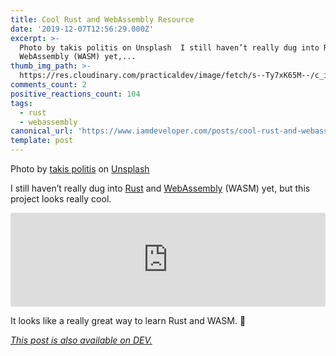 ```yaml
---
title: Cool Rust and WebAssembly Resource
date: '2019-12-07T12:56:29.000Z'
excerpt: >-
  Photo by takis politis on Unsplash  I still haven’t really dug into Rust and
  WebAssembly (WASM) yet,...
thumb_img_path: >-
  https://res.cloudinary.com/practicaldev/image/fetch/s--Ty7xK65M--/c_imagga_scale,f_auto,fl_progressive,h_420,q_auto,w_1000/https://thepracticaldev.s3.amazonaws.com/i/rawwnuemdznz7320zmkp.jpg
comments_count: 2
positive_reactions_count: 104
tags:
  - rust
  - webassembly
canonical_url: 'https://www.iamdeveloper.com/posts/cool-rust-and-webassembly-resource-33j6/'
template: post
---
```


Photo by [takis politis](https://unsplash.com/@citylop?utm_source=unsplash&utm_medium=referral&utm_content=creditCopyText) on [Unsplash](https://unsplash.com/?utm_source=unsplash&utm_medium=referral&utm_content=creditCopyText)

I still haven’t really dug into [Rust](https://www.rust-lang.org) and [WebAssembly](https://webassembly.org) (WASM) yet, but this project looks really cool.

<iframe class="liquidTag" src="https://dev.to/embed/twitter?args=1202898165420249089" style="border: 0; width: 100%;"></iframe>

It looks like a really great way to learn Rust and WASM. 👏

_[This post is also available on DEV.](https://dev.to/nickytonline/cool-rust-and-webassembly-resource-33j6)_

<script>
const parent = document.getElementsByTagName('head')[0];
const script = document.createElement('script');
script.type = 'text/javascript';
script.src = 'https://cdnjs.cloudflare.com/ajax/libs/iframe-resizer/4.1.1/iframeResizer.min.js';
script.charset = 'utf-8';
script.onload = function() {
    window.iFrameResize({}, '.liquidTag');
};
parent.appendChild(script);
</script>
